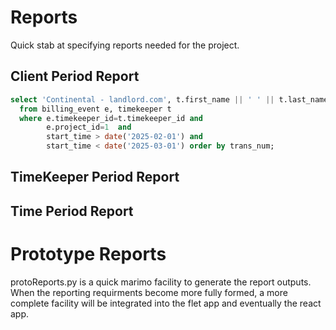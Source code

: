 # Reports

Quick stab at specifying reports needed for the project.

## Client Period Report

```sql
select 'Continental - landlord.com', t.first_name || ' ' || t.last_name, e.start_time, round( (julianday(e.end_time) - julianday(e.start_time))*24,1) as hours, t.bill_rate, e.log_message    
  from billing_event e, timekeeper t
  where e.timekeeper_id=t.timekeeper_id and 
        e.project_id=1  and 
        start_time > date('2025-02-01') and 
        start_time < date('2025-03-01') order by trans_num;
```

## TimeKeeper Period Report

## Time Period Report


# Prototype Reports

protoReports.py is a quick marimo facility to generate the report outputs. When the reporting requirments become more fully formed, a more complete facility will be integrated into the flet app and eventually the react app.
